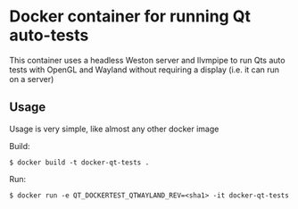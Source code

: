 # Docker container for running Qt auto-tests

This container uses a headless Weston server and llvmpipe to run Qts auto tests
with OpenGL and Wayland without requiring a display (i.e. it can run on a
server)

## Usage

Usage is very simple, like almost any other docker image

Build:

    $ docker build -t docker-qt-tests .

Run:

    $ docker run -e QT_DOCKERTEST_QTWAYLAND_REV=<sha1> -it docker-qt-tests
